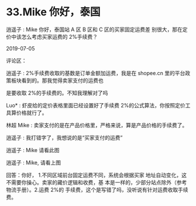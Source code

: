 # 33.Mike 你好，泰国

逍遥子 : Mike 你好，泰国站 A 区 B 区和 C 区的买家固定运费差 别很大，那在定价中该怎么考虑买家运费的 2%手续费？

2019-07-05

评论区：

逍遥子 : 2%手续费收取的基数是订单金额加运费，我是在 shopee.cn 里的平台政策板块看到的。那我觉得卖家支付的运费也

是要收取 2%的手续费的。不知我理解对了吗

Luo* : 虾皮给的定价表格里面已经设置好了手续费 2%的公式算法，你按照定价工具算价格就行了。

林超 Mike : 卖家支付的是在产品价格里，严格来说，算是产品价格的手续费了。

逍遥子 : 我打错字了，我想说的是“买家支付的运费”

逍遥子 : Mike 请看此图

逍遥子 : Mike, 请看上图

回答：你好， 1.不同区域前台固定运费不同，系统会根据买家 地址自动变化，这不需要你操心。卖家的藏价逻辑和收费，基 本是一样的，少部分站点除外（参考物流手册）。2.运费 2%的 手续费，这个是写错了吗，没听说有针对运费收取手续费。